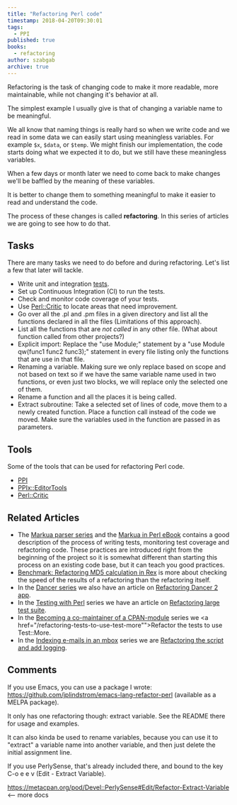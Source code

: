 ```yaml
---
title: "Refactoring Perl code"
timestamp: 2018-04-20T09:30:01
tags:
  - PPI
published: true
books:
  - refactoring
author: szabgab
archive: true
---
```



Refactoring is the task of changing code to make it more readable, more maintainable, while not changing it's behavior at all.

The simplest example I usually give is that of changing a variable name to be meaningful.

We all know that naming things is really hard so when we write code and we read in some data we can easily start using meaningless variables. For example `$x`, `$data`, or `$temp`. We might finish our implementation, the code starts doing what we expected it to do, but we still have these meaningless variables.

When a few days or month later we need to come back to make changes we'll be baffled by the meaning of these variables.

It is better to change them to something meaningful to make it easier to read and understand the code.

The process of these changes is called <b>refactoring</b>. In this series of articles we are going to see how to do that.


## Tasks

There are many tasks we need to do before and during refactoring. Let's list a few that later will tackle.

* Write unit and integration [tests](/testing).
* Set up Continuous Integration (CI) to run the tests.
* Check and monitor code coverage of your tests.
* Use [Perl::Critic](/perl-critic) to locate areas that need improvement.
* Go over all the .pl and .pm files in a given directory and list all the functions declared in all the files (Limitations of this approach).
* List all the functions that are *not called* in any other file. (What about function called from other projects?)
* Explicit import: Replace the "use Module;" statement by a "use Module qw(func1 func2 func3);" statement in every file listing only the functions that are use in that file.
* Renaming a variable. Making sure we only replace based on scope and not based on text so if we have the same variable name used in two functions, or even just two blocks, we will replace only the selected one of them.
* Rename a function and all the places it is being called.
* Extract subroutine: Take a selected set of lines of code, move them to a newly created function. Place a function call instead of the code we moved. Make sure the variables used in the function are passed in as parameters.

## Tools

Some of the tools that can be used for refactoring Perl code.

* [PPI](http://metacpan.org/pod/PPI)
* [PPIx::EditorTools](http://metacpan.org/pod/PPIx::EditorTools)
* [Perl::Critic](/perl-critic)

## Related Articles

* The [Markua parser series](/markua) and the [Markua in Perl eBook](https://leanpub.com/markua-parser-in-perl5) contains a good description of the process of writing tests, monitoring test coverage and refactoring code. These practices are introduced right from the beginning of the project so it is somewhat different than starting this process on an existing code base, but it can teach you good practices.
* [Benchmark: Refactoring MD5 calculation in Rex](/benchmark-refactoring-md5-calculation-in-rex) is more about checking the speed of the results of a refactoring than the refactoring itself.
* In the [Dancer series](/dancer) we also have an article on [Refactoring Dancer 2 app](/refactoring-dancer2-using-before-hook).
* In the [Testing with Perl](/testing) series we have an article on [Refactoring large test suite](/refactoring-large-test-suite-separating-data-from-code).
* In the [Becoming a co-maintainer of a CPAN-module](/becoming-a-co-maintainer) series we <a href="/refactoring-tests-to-use-test-more"">Refactor the tests to use Test::More</a>.
* In the [Indexing e-mails in an mbox](/indexing-emails-in-an-mbox) series we are [Refactoring the script and add logging](/some-refactoring-and-add-logging-to-mail-boxer).

## Comments

If you use Emacs, you can use a package I wrote: https://github.com/jplindstrom/emacs-lang-refactor-perl (available as a MELPA package).

It only has one refactoring though: extract variable. See the README there for usage and examples.

It can also kinda be used to rename variables, because you can use it to "extract" a variable name into another variable, and then just delete the initial assignment line.

If you use PerlySense, that's already included there, and bound to the key C-o e e v (Edit - Extract Variable).

https://metacpan.org/pod/Devel::PerlySense#Edit/Refactor-Extract-Variable <-- more docs


